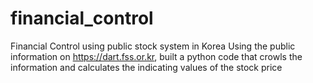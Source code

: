 # financial_control
Financial Control using public stock system in Korea
Using the public information on https://dart.fss.or.kr, built a python code that crowls the information and calculates the indicating values of the stock price
